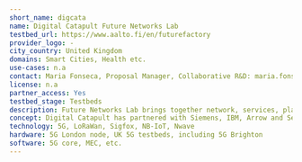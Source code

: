 ```yaml
---
short_name: digcata
name: Digital Catapult Future Networks Lab
testbed_url: https://www.aalto.fi/en/futurefactory
provider_logo: -
city_country: United Kingdom
domains: Smart Cities, Health etc.
use-cases: n.a
contact: Maria Fonseca, Proposal Manager, Collaborative R&D: maria.fonseca@digicatapult.org.uk
license: n.a
partner_access: Yes
testbed_stage: Testbeds
description: Future Networks Lab brings together network, services, platform, and solutions providers in a technology-neutral space to experiment with IoT and 5G technologies. The network has enabled over 700 innovators to experiment with IoT technologies, leading to new products and services being brought to market in the UK and abroad.
concept: Digital Catapult has partnered with Siemens, IBM, Arrow and Servicenow to support the UK’s dedicated facility for leading edge network technologies: the Future Networks Lab. Alongside some of this industry’s leading players, we are helping companies of all sizes access the latest networks technologies, development opportunities and advice for practical adoption, all to help de-risk innovation and show how these technologies can be rolled out in practice, not just in theory.
technology: 5G, LoRaWan, Sigfox, NB-IoT, Nwave
hardware: 5G London node, UK 5G testbeds, including 5G Brighton
software: 5G core, MEC, etc.
---
```

